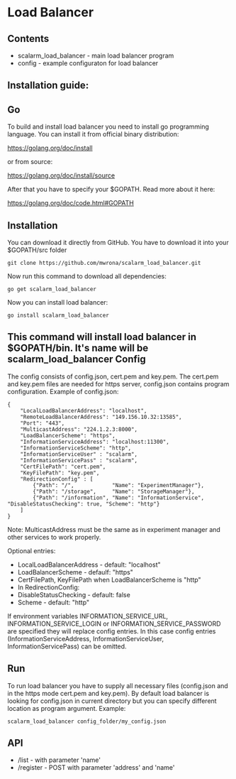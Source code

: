 Load Balancer 
============ 
Contents 
---------- 
* scalarm_load_balancer - main load balancer program  
* config - example configuraton for load balancer 

Installation guide: 
---------------------- 
Go 
-- 
To build and install load balancer you need to install go programming language. 
You can install it from official binary distribution: 

https://golang.org/doc/install

or from source: 

https://golang.org/doc/install/source 

After that you have to specify your $GOPATH. Read more about it here: 

https://golang.org/doc/code.html#GOPATH 

Installation 
-------------- 
You can download it directly from GitHub. You have to download it into your $GOPATH/src folder 
``` 
git clone https://github.com/mwrona/scalarm_load_balancer.git 
``` 
Now run this command to download all dependencies: 
``` 
go get scalarm_load_balancer 
``` 
Now you can install load balancer: 
```` 
go install scalarm_load_balancer
```` 
This command will install load balancer in $GOPATH/bin. It's name will be scalarm_load_balancer 
Config 
-------- 
The config consists of config.json, cert.pem and key.pem. The cert.pem and key.pem files are needed for https server, config.json contains program configuration. 
Example of config.json:
````
{
	"LocalLoadBalancerAddress": "localhost",
	"RemoteLoadBalancerAddress": "149.156.10.32:13585",
	"Port": "443",
	"MulticastAddress": "224.1.2.3:8000", 
	"LoadBalancerScheme": "https",
	"InformationServiceAddress": "localhost:11300",
	"InformationServiceScheme": "http",
	"InformationServiceUser" : "scalarm",
	"InformationServicePass" : "scalarm",
	"CertFilePath": "cert.pem",
	"KeyFilePath": "key.pem",
	"RedirectionConfig" : [
		{"Path": "/", 			 "Name": "ExperimentManager"},
		{"Path": "/storage", 	 "Name": "StorageManager"},
		{"Path": "/information", "Name": "InformationService", "DisableStatusChecking": true, "Scheme": "http"}
	]
}

````
Note: MulticastAddress must be the same as in experiment manager and other services to work properly.

Optional entries:
* LocalLoadBalancerAddress - default: "localhost"
* LoadBalancerScheme - defaulf: "https"
* CertFilePath, KeyFilePath when LoadBalancerScheme is "http"
* In RedirectionConfig: 
 * DisableStatusChecking - default: false
 * Scheme - default: "http"

If environment variables INFORMATION_SERVICE_URL, INFORMATION_SERVICE_LOGIN or INFORMATION_SERVICE_PASSWORD are specified they will replace config entries. In this case config entries (InformationServiceAddress, InformationServiceUser, InformationServicePass) can be omitted.

Run 
---- 
To run load balancer you have to supply all necessary files (config.json and in the https mode cert.pem and key.pem). By default load balancer is looking for config.json in current directory but you can specify different location as program argument. Example:
```
scalarm_load_balancer config_folder/my_config.json
```
API
-----
* /list - with parameter 'name'
* /register - POST with parameter 'address' and 'name'
